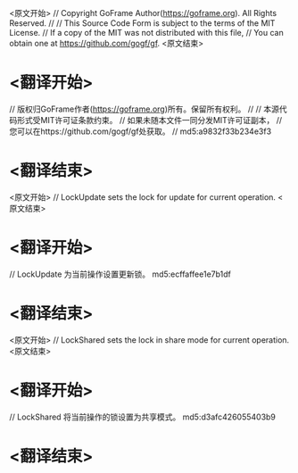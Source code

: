 
<原文开始>
// Copyright GoFrame Author(https://goframe.org). All Rights Reserved.
//
// This Source Code Form is subject to the terms of the MIT License.
// If a copy of the MIT was not distributed with this file,
// You can obtain one at https://github.com/gogf/gf.
<原文结束>

# <翻译开始>
// 版权归GoFrame作者(https://goframe.org)所有。保留所有权利。
//
// 本源代码形式受MIT许可证条款约束。
// 如果未随本文件一同分发MIT许可证副本，
// 您可以在https://github.com/gogf/gf处获取。
// md5:a9832f33b234e3f3
# <翻译结束>


<原文开始>
// LockUpdate sets the lock for update for current operation.
<原文结束>

# <翻译开始>
// LockUpdate 为当前操作设置更新锁。 md5:ecffaffee1e7b1df
# <翻译结束>


<原文开始>
// LockShared sets the lock in share mode for current operation.
<原文结束>

# <翻译开始>
// LockShared 将当前操作的锁设置为共享模式。 md5:d3afc426055403b9
# <翻译结束>

